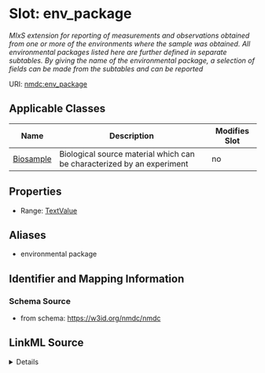 # Slot: env_package


_MIxS extension for reporting of measurements and observations obtained from one or more of the environments where the sample was obtained. All environmental packages listed here are further defined in separate subtables. By giving the name of the environmental package, a selection of fields can be made from the subtables and can be reported_



URI: [nmdc:env_package](https://w3id.org/nmdc/env_package)



<!-- no inheritance hierarchy -->




## Applicable Classes

| Name | Description | Modifies Slot |
| --- | --- | --- |
[Biosample](Biosample.md) | Biological source material which can be characterized by an experiment |  no  |







## Properties

* Range: [TextValue](TextValue.md)



## Aliases


* environmental package



## Identifier and Mapping Information







### Schema Source


* from schema: https://w3id.org/nmdc/nmdc




## LinkML Source

<details>
```yaml
name: env_package
description: MIxS extension for reporting of measurements and observations obtained
  from one or more of the environments where the sample was obtained. All environmental
  packages listed here are further defined in separate subtables. By giving the name
  of the environmental package, a selection of fields can be made from the subtables
  and can be reported
notes:
- no longer in MIxS as of 6.0?
in_subset:
- mixs extension
from_schema: https://w3id.org/nmdc/nmdc
aliases:
- environmental package
rank: 1000
alias: env_package
domain_of:
- Biosample
range: TextValue

```
</details>